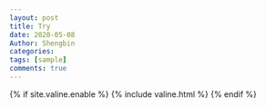 ```yaml
---
layout: post
title: Try
date: 2020-05-08
Author: Shengbin
categories: 
tags: [sample]
comments: true
---
```



<!-- Valine 评论框 start -->
{% if site.valine.enable %}
  {% include valine.html %}
{% endif %}


 